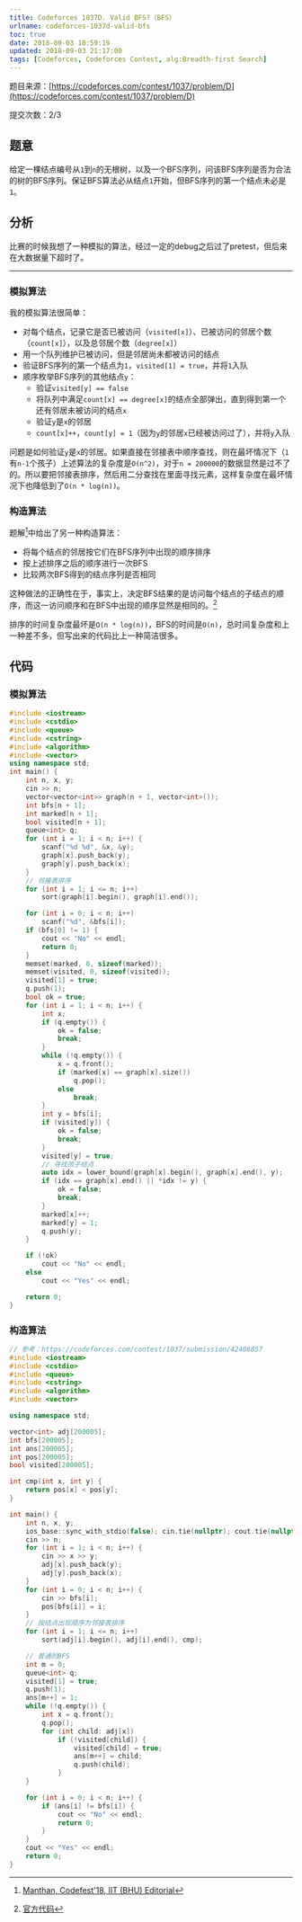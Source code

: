 ```yaml
---
title: Codeforces 1037D. Valid BFS?（BFS）
urlname: codeforces-1037d-valid-bfs
toc: true
date: 2018-09-03 18:59:19
updated: 2018-09-03 21:17:00
tags: [Codeforces, Codeforces Contest, alg:Breadth-first Search]
---
```


题目来源：[https://codeforces.com/contest/1037/problem/D](https://codeforces.com/contest/1037/problem/D)

提交次数：2/3

## 题意

给定一棵结点编号从`1`到`n`的无根树，以及一个BFS序列，问该BFS序列是否为合法的树的BFS序列。保证BFS算法必从结点`1`开始，但BFS序列的第一个结点未必是`1`。

## 分析

比赛的时候我想了一种模拟的算法，经过一定的debug之后过了pretest，但后来在大数据量下超时了。

---

### 模拟算法

我的模拟算法很简单：

* 对每个结点，记录它是否已被访问（`visited[x]`）、已被访问的邻居个数（`count[x]`），以及总邻居个数（`degree[x]`）
* 用一个队列维护已被访问，但是邻居尚未都被访问的结点
* 验证BFS序列的第一个结点为`1`，`visited[1] = true`，并将`1`入队
* 顺序枚举BFS序列的其他结点`y`：
  * 验证`visited[y] == false`
  * 将队列中满足`count[x] == degree[x]`的结点全部弹出，直到得到第一个还有邻居未被访问的结点`x`
  * 验证`y`是`x`的邻居
  * `count[x]++`，`count[y] = 1`（因为`y`的邻居`x`已经被访问过了），并将`y`入队

问题是如何验证`y`是`x`的邻居。如果直接在邻接表中顺序查找，则在最坏情况下（`1`有`n-1`个孩子）上述算法的复杂度是`O(n^2)`，对于`n = 200000`的数据显然是过不了的。所以要把邻接表排序，然后用二分查找在里面寻找元素，这样复杂度在最坏情况下也降低到了`O(n * log(n))`。

### 构造算法

题解[^solution]中给出了另一种构造算法：

* 将每个结点的邻居按它们在BFS序列中出现的顺序排序
* 按上述排序之后的顺序进行一次BFS
* 比较两次BFS得到的结点序列是否相同

这种做法的正确性在于，事实上，决定BFS结果的是访问每个结点的子结点的顺序，而这一访问顺序和在BFS中出现的顺序显然是相同的。[^submission]

排序的时间复杂度最坏是`O(n * log(n))`，BFS的时间是`O(n)`，总时间复杂度和上一种差不多，但写出来的代码比上一种简洁很多。

[^solution]: [Manthan, Codefest'18, IIT (BHU) Editorial](https://codeforces.com/blog/entry/61606)

[^submission]: [官方代码](https://codeforces.com/contest/1037/submission/42406857)

## 代码

### 模拟算法

```cpp
#include <iostream>
#include <cstdio>
#include <queue>
#include <cstring>
#include <algorithm>
#include <vector>
using namespace std;
int main() {
    int n, x, y;
    cin >> n;
    vector<vector<int>> graph(n + 1, vector<int>());
    int bfs[n + 1];
    int marked[n + 1];
    bool visited[n + 1];
    queue<int> q;
    for (int i = 1; i < n; i++) {
        scanf("%d %d", &x, &y);
        graph[x].push_back(y);
        graph[y].push_back(x);
    }
    // 邻接表排序
    for (int i = 1; i <= n; i++)
        sort(graph[i].begin(), graph[i].end());

    for (int i = 0; i < n; i++)
        scanf("%d", &bfs[i]);
    if (bfs[0] != 1) {
        cout << "No" << endl;
        return 0;
    }
    memset(marked, 0, sizeof(marked));
    memset(visited, 0, sizeof(visited));
    visited[1] = true;
    q.push(1);
    bool ok = true;
    for (int i = 1; i < n; i++) {
        int x;
        if (q.empty()) {
            ok = false;
            break;
        }
        while (!q.empty()) {
            x = q.front();
            if (marked[x] == graph[x].size())
                q.pop();
            else
                break;
        }
        int y = bfs[i];
        if (visited[y]) {
            ok = false;
            break;
        }
        visited[y] = true;
        // 寻找孩子结点
        auto idx = lower_bound(graph[x].begin(), graph[x].end(), y);
        if (idx == graph[x].end() || *idx != y) {
            ok = false;
            break;
        }
        marked[x]++;
        marked[y] = 1;
        q.push(y);
    }

    if (!ok)
        cout << "No" << endl;
    else
        cout << "Yes" << endl;

    return 0;
}
```

### 构造算法

```cpp
// 参考：https://codeforces.com/contest/1037/submission/42406857
#include <iostream>
#include <cstdio>
#include <queue>
#include <cstring>
#include <algorithm>
#include <vector>

using namespace std;

vector<int> adj[200005];
int bfs[200005];
int ans[200005];
int pos[200005];
bool visited[200005];

int cmp(int x, int y) {
    return pos[x] < pos[y];
}

int main() {
    int n, x, y;
    ios_base::sync_with_stdio(false); cin.tie(nullptr); cout.tie(nullptr);
    cin >> n;
    for (int i = 1; i < n; i++) {
        cin >> x >> y;
        adj[x].push_back(y);
        adj[y].push_back(x);
    }
    for (int i = 0; i < n; i++) {
        cin >> bfs[i];
        pos[bfs[i]] = i;
    }
    // 按结点出现顺序为邻接表排序
    for (int i = 1; i <= n; i++)
        sort(adj[i].begin(), adj[i].end(), cmp);

    // 普通的BFS
    int m = 0;
    queue<int> q;
    visited[1] = true;
    q.push(1);
    ans[m++] = 1;
    while (!q.empty()) {
        int x = q.front();
        q.pop();
        for (int child: adj[x])
            if (!visited[child]) {
                visited[child] = true;
                ans[m++] = child;
                q.push(child);
            }
    }

    for (int i = 0; i < n; i++) {
        if (ans[i] != bfs[i]) {
            cout << "No" << endl;
            return 0;
        }
    }
    cout << "Yes" << endl;
    return 0;
}
```
